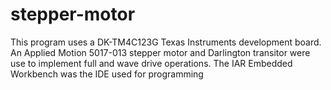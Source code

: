 # stepper-motor
This program uses a DK-TM4C123G Texas Instruments development board. An Applied Motion 5017-013 stepper motor and Darlington transitor were use to implement full and wave drive operations. The IAR Embedded Workbench was the IDE used for programming 
